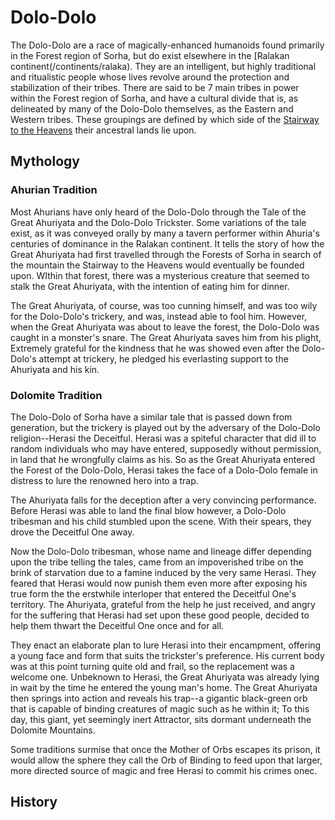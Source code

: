 # Dolo-Dolo

The Dolo-Dolo are a race of magically-enhanced humanoids found primarily in the Forest region of Sorha, but
do exist elsewhere in the [Ralakan continent(/continents/ralaka). They are an intelligent, but highly traditional 
and ritualistic people whose lives revolve around the protection and stabilization of their tribes. There are said 
to be 7 main tribes in power within the Forest region of Sorha, and have a cultural divide that is, as delineated
by many of the Dolo-Dolo themselves, as the Eastern and Western tribes. These groupings are defined by 
which side of the [Stairway to the Heavens](/places/stairway-to-the-heavens) their ancestral lands lie upon.


## Mythology

### Ahurian Tradition

Most Ahurians have only heard of the Dolo-Dolo through the Tale of the Great Ahuriyata and the Dolo-Dolo Trickster.
Some variations of the tale exist, as it was conveyed orally by many a tavern performer within Ahuria's centuries
of dominance in the Ralakan continent. It tells the story of how the Great Ahuriyata had first travelled through the 
Forests of Sorha in search of the mountain the Stairway to the Heavens would eventually be founded upon. WIthin
that forest, there was a mysterious creature that seemed to stalk the Great Ahuriyata, with the intention of 
eating him for dinner. 

The Great Ahuriyata, of course, was too cunning himself, and was too wily for the Dolo-Dolo's
trickery, and was, instead able to fool him. However, when the Great Ahuriyata was about to leave the forest,
the Dolo-Dolo was caught in a monster's snare. The Great Ahuriyata saves him from his plight, Extremely grateful
for the kindness that he was showed even after the Dolo-Dolo's attempt at trickery, he pledged his everlasting
support to the Ahuriyata and his kin.

### Dolomite Tradition

The Dolo-Dolo of Sorha have a similar tale that is passed down from generation, but the trickery is played out by 
the adversary of the Dolo-Dolo religion--Herasi the Deceitful. Herasi was a spiteful character that did ill to 
random individuals who may have entered, supposedly without permission, in land that he wrongfully claims as his.
So as the Great Ahuriyata entered the Forest of the Dolo-Dolo, Herasi takes the face of a Dolo-Dolo female in
distress to lure the renowned hero into a trap.

The Ahuriyata falls for the deception after a very convincing performance. Before Herasi was able to land the final
blow however, a Dolo-Dolo tribesman and his child stumbled upon the scene. With their spears, they drove the 
Deceitful One away. 

Now the Dolo-Dolo tribesman, whose name and lineage differ depending upon the tribe telling the tales, came from
an impoverished tribe on the brink of starvation due to a famine induced by the very same Herasi. They feared that
Herasi would now punish them even more after exposing his true form the the erstwhile interloper that entered 
the Deceitful One's territory. The Ahuriyata, grateful from the help he just received, and angry for the suffering
that Herasi had set upon these good people, decided to help them thwart the Deceitful One once and for all.

They enact an elaborate plan to lure Herasi into their encampment, offering a young face and form that suits the
trickster's preference. His current body was at this point turning quite old and frail, so the replacement was
a welcome one. Unbeknown to Herasi, the Great Ahuriyata was already lying in wait by the time he entered the 
young man's home. The Great Ahuriyata then springs into action and reveals his trap--a gigantic black-green orb
that is capable of binding creatures of magic such as he within it; To this day, this giant, yet seemingly inert 
Attractor, sits dormant underneath the Dolomite Mountains. 

Some traditions surmise that once the Mother of Orbs escapes its prison, it would allow the sphere they call the
Orb of Binding to feed upon that larger, more directed source of magic and free Herasi to commit his crimes onec.

## History

